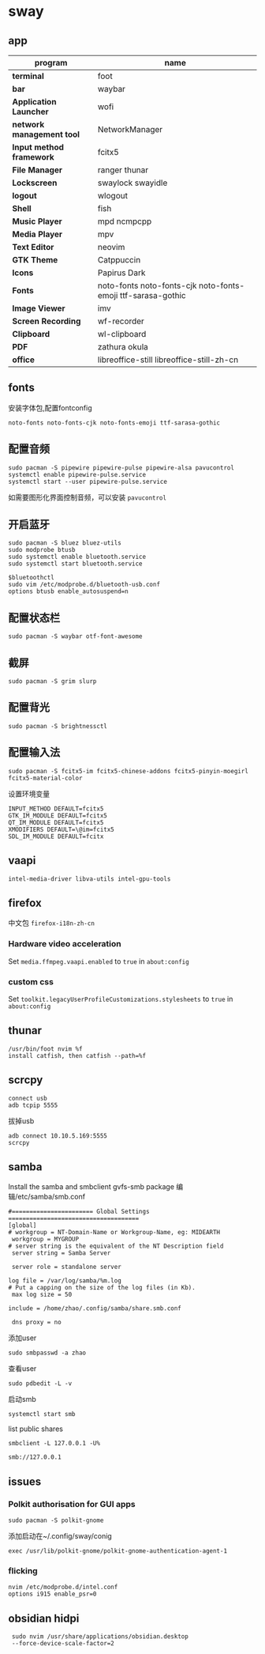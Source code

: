 # sway
## app
|program | name|
|---| ---|
|**terminal** | foot|
|**bar** | waybar|
|**Application Launcher** | wofi|
|**network management tool** | NetworkManager|
|**Input method framework** |fcitx5|
|**File Manager** |ranger thunar|
|**Lockscreen** | swaylock swayidle|
|**logout**| wlogout|
|**Shell** | fish|
|**Music Player** | mpd ncmpcpp|
|**Media Player**|mpv|
|**Text Editor**|neovim|
|**GTK Theme**|Catppuccin|
|**Icons**| 	Papirus Dark|
|**Fonts**| 	noto-fonts noto-fonts-cjk noto-fonts-emoji ttf-sarasa-gothic|
|**Image Viewer**|imv|
|**Screen Recording**|wf-recorder|
|**Clipboard**|wl-clipboard|
|**PDF**|zathura okula |
|**office**|libreoffice-still libreoffice-still-zh-cn|
## fonts
安装字体包,配置fontconfig
```
noto-fonts noto-fonts-cjk noto-fonts-emoji ttf-sarasa-gothic
```
## 配置音频
```
sudo pacman -S pipewire pipewire-pulse pipewire-alsa pavucontrol  
systemctl enable pipewire-pulse.service
systemctl start --user pipewire-pulse.service
```
如需要图形化界面控制音频，可以安装 `pavucontrol`
## 开启蓝牙
```
sudo pacman -S bluez bluez-utils
sudo modprobe btusb
sudo systemctl enable bluetooth.service
sudo systemctl start bluetooth.service
```
```
$bluetoothctl
sudo vim /etc/modprobe.d/bluetooth-usb.conf
options btusb enable_autosuspend=n
```
## 配置状态栏
```
sudo pacman -S waybar otf-font-awesome
```
## 截屏
```
sudo pacman -S grim slurp
```
## 配置背光
```
sudo pacman -S brightnessctl
```
## 配置输入法
```
sudo pacman -S fcitx5-im fcitx5-chinese-addons fcitx5-pinyin-moegirl fcitx5-material-color
```
设置环境变量
```
INPUT_METHOD DEFAULT=fcitx5
GTK_IM_MODULE DEFAULT=fcitx5
QT_IM_MODULE DEFAULT=fcitx5
XMODIFIERS DEFAULT=\@im=fcitx5
SDL_IM_MODULE DEFAULT=fcitx
```
## vaapi
```
intel-media-driver libva-utils intel-gpu-tools
```
## firefox
中文包 `firefox-i18n-zh-cn`
### Hardware video acceleration
Set `media.ffmpeg.vaapi.enabled` to `true` in `about:config`
### custom css
Set `toolkit.legacyUserProfileCustomizations.stylesheets` to `true` in `about:config`
## thunar
```
/usr/bin/foot nvim %f
install catfish, then catfish --path=%f
```
## scrcpy
```
connect usb
adb tcpip 5555
```
拔掉usb
```
adb connect 10.10.5.169:5555
scrcpy
```
## samba
Install the samba and  smbclient gvfs-smb package
编辑/etc/samba/smb.conf
```
#======================= Global Settings =====================================
[global]
# workgroup = NT-Domain-Name or Workgroup-Name, eg: MIDEARTH
 workgroup = MYGROUP
# server string is the equivalent of the NT Description field
 server string = Samba Server

 server role = standalone server

log file = /var/log/samba/%m.log
# Put a capping on the size of the log files (in Kb).
 max log size = 50

include = /home/zhao/.config/samba/share.smb.conf

 dns proxy = no
```
添加user
```
sudo smbpasswd -a zhao
```
查看user
```
sudo pdbedit -L -v
```
启动smb
```
systemctl start smb
```
list public shares
```
smbclient -L 127.0.0.1 -U%
```

```
smb://127.0.0.1
```
## issues
### Polkit authorisation for GUI apps
```
sudo pacman -S polkit-gnome
```
添加启动在~/.config/sway/conig
```
exec /usr/lib/polkit-gnome/polkit-gnome-authentication-agent-1
```
### flicking
```
nvim /etc/modprobe.d/intel.conf
options i915 enable_psr=0
```
## obsidian hidpi
```
 sudo nvim /usr/share/applications/obsidian.desktop
 --force-device-scale-factor=2
```